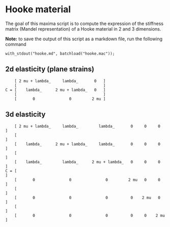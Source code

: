# Hooke material 

The goal of this maxima script is to compute the expression of the stiffness 
matrix (Mandel representation) of a Hooke material in 2 and 3 dimensions. 

**Note:** to save the output of this script as a markdown file, run the 
following command 

``` 
with_stdout("hooke.md", batchload("hooke.mac")); 
``` 


## 2d elasticity (plane strains) 

``` 
    [ 2 mu + lambda_     lambda_       0   ]
    [                                      ]
C = [    lambda_      2 mu + lambda_   0   ] 
    [                                      ]
    [       0               0         2 mu ]
``` 


## 3d elasticity 

``` 
    [ 2 mu + lambda_     lambda_         lambda_       0     0     0   ]
    [                                                                  ]
    [    lambda_      2 mu + lambda_     lambda_       0     0     0   ]
    [                                                                  ]
    [    lambda_         lambda_      2 mu + lambda_   0     0     0   ]
C = [                                                                  ] 
    [       0               0               0         2 mu   0     0   ]
    [                                                                  ]
    [       0               0               0          0    2 mu   0   ]
    [                                                                  ]
    [       0               0               0          0     0    2 mu ]
``` 
